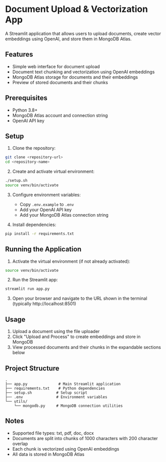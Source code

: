 # Document Upload & Vectorization App

A Streamlit application that allows users to upload documents, create vector embeddings using OpenAI, and store them in MongoDB Atlas.

## Features

- Simple web interface for document upload
- Document text chunking and vectorization using OpenAI embeddings
- MongoDB Atlas storage for documents and their embeddings
- Preview of stored documents and their chunks

## Prerequisites

- Python 3.8+
- MongoDB Atlas account and connection string
- OpenAI API key

## Setup

1. Clone the repository:
```bash
git clone <repository-url>
cd <repository-name>
```

2. Create and activate virtual environment:
```bash
./setup.sh
source venv/bin/activate
```

3. Configure environment variables:
   - Copy `.env.example` to `.env`
   - Add your OpenAI API key
   - Add your MongoDB Atlas connection string

4. Install dependencies:
```bash
pip install -r requirements.txt
```

## Running the Application

1. Activate the virtual environment (if not already activated):
```bash
source venv/bin/activate
```

2. Run the Streamlit app:
```bash
streamlit run app.py
```

3. Open your browser and navigate to the URL shown in the terminal (typically http://localhost:8501)

## Usage

1. Upload a document using the file uploader
2. Click "Upload and Process" to create embeddings and store in MongoDB
3. View processed documents and their chunks in the expandable sections below

## Project Structure

```
.
├── app.py              # Main Streamlit application
├── requirements.txt    # Python dependencies
├── setup.sh           # Setup script
├── .env               # Environment variables
└── utils/
    └── mongodb.py     # MongoDB connection utilities
```

## Notes

- Supported file types: txt, pdf, doc, docx
- Documents are split into chunks of 1000 characters with 200 character overlap
- Each chunk is vectorized using OpenAI embeddings
- All data is stored in MongoDB Atlas 